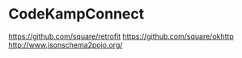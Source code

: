 # CodeKampConnect

https://github.com/square/retrofit
https://github.com/square/okhttp
http://www.jsonschema2pojo.org/
